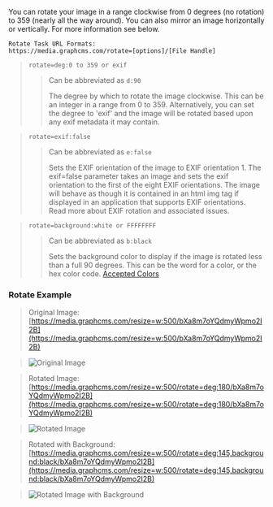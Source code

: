 You can rotate your image in a range clockwise from 0 degrees (no rotation) to 359 (nearly all the way around). You can also mirror an image horizontally or vertically. For more information see below.

```
Rotate Task URL Formats:
https://media.graphcms.com/rotate=[options]/[File Handle]
```
<!-- -->
> `rotate=deg:0 to 359 or exif`
>
> > Can be abbreviated as `d:90`
> > 
> > The degree by which to rotate the image clockwise. This can be an integer in a range from 0 to 359. Alternatively, you can set the degree to 'exif' and the image will be rotated based upon any exif metadata it may contain.

<!-- -->
> `rotate=exif:false`
>
> > Can be abbreviated as `e:false`
> >
> > Sets the EXIF orientation of the image to EXIF orientation 1. The exif=false parameter takes an image and sets the exif orientation to the first of the eight EXIF orientations. The image will behave as though it is contained in an html img tag if displayed in an application that supports EXIF orientations. Read more about EXIF rotation and associated issues.

<!-- -->
> `rotate=background:white or FFFFFFFF`
>
> > Can be abbreviated as `b:black`
> >
> > Sets the background color to display if the image is rotated less than a full 90 degrees. This can be the word for a color, or the hex color code. [Accepted Colors](https://www.filestack.com/docs/image-transformations/colors)

### Rotate Example

>Original Image: [https://media.graphcms.com/resize=w:500/bXa8m7oYQdmyWpmo2I2B](https://media.graphcms.com/resize=w:500/bXa8m7oYQdmyWpmo2I2B)

>![Original Image](https://media.graphcms.com/resize=w:500/bXa8m7oYQdmyWpmo2I2B)

>Rotated Image: [https://media.graphcms.com/resize=w:500/rotate=deg:180/bXa8m7oYQdmyWpmo2I2B](https://media.graphcms.com/resize=w:500/rotate=deg:180/bXa8m7oYQdmyWpmo2I2B)

>![Rotated Image](https://media.graphcms.com/resize=w:500/rotate=deg:180/bXa8m7oYQdmyWpmo2I2B)

>Rotated with Background: [https://media.graphcms.com/resize=w:500/rotate=deg:145,background:black/bXa8m7oYQdmyWpmo2I2B](https://media.graphcms.com/resize=w:500/rotate=deg:145,background:black/bXa8m7oYQdmyWpmo2I2B)

>![Rotated Image with Background](https://media.graphcms.com/resize=w:500/rotate=deg:145,background:black/bXa8m7oYQdmyWpmo2I2B)